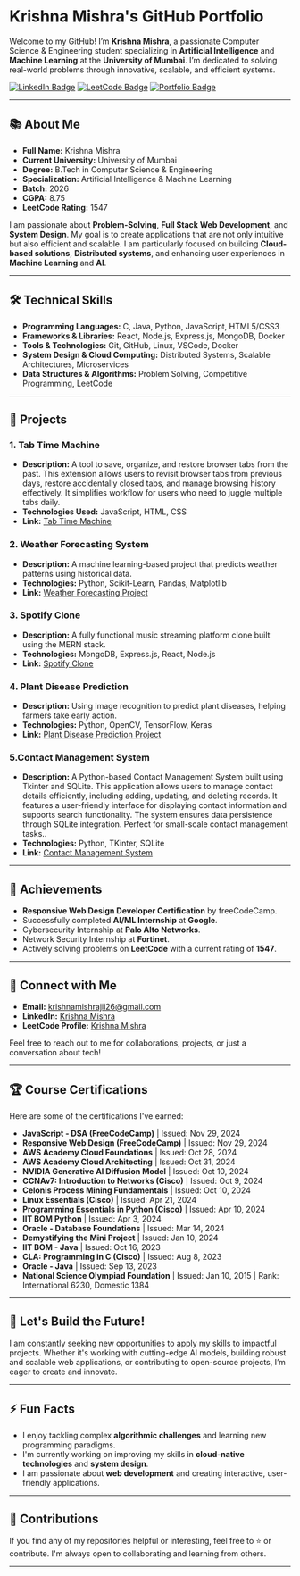 # Krishna Mishra's GitHub Portfolio

Welcome to my GitHub! I’m **Krishna Mishra**, a passionate Computer Science & Engineering student specializing in **Artificial Intelligence** and **Machine Learning** at the **University of Mumbai**. I’m dedicated to solving real-world problems through innovative, scalable, and efficient systems.

[![LinkedIn Badge](https://img.shields.io/badge/LinkedIn-Krishna--Mishra-blue?logo=linkedin)](https://www.linkedin.com/in/krishna--mishra/)
[![LeetCode Badge](https://img.shields.io/badge/LeetCode-Krishna--Mishra-orange?logo=leetcode)](https://leetcode.com/u/Krishna--Mishra/)
[![Portfolio Badge](https://img.shields.io/badge/Portfolio-Krishna--Mishra-blue?logo=link)](https://engineerkrishna.tech)



---



## 📚 About Me

- **Full Name:** Krishna Mishra
- **Current University:** University of Mumbai
- **Degree:** B.Tech in Computer Science & Engineering
- **Specialization:** Artificial Intelligence & Machine Learning
- **Batch:** 2026
- **CGPA:** 8.75
- **LeetCode Rating:** 1547

I am passionate about **Problem-Solving**, **Full Stack Web Development**, and **System Design**. My goal is to create applications that are not only intuitive but also efficient and scalable. I am particularly focused on building **Cloud-based solutions**, **Distributed systems**, and enhancing user experiences in **Machine Learning** and **AI**.

---


## 🛠️ Technical Skills

- **Programming Languages:** C, Java, Python, JavaScript, HTML5/CSS3
- **Frameworks & Libraries:** React, Node.js, Express.js, MongoDB, Docker
- **Tools & Technologies:** Git, GitHub, Linux, VSCode, Docker
- **System Design & Cloud Computing:** Distributed Systems, Scalable Architectures, Microservices
- **Data Structures & Algorithms:** Problem Solving, Competitive Programming, LeetCode

---

## 🔧 Projects

### 1. **Tab Time Machine**
- **Description:** A tool to save, organize, and restore browser tabs from the past. This extension allows users to revisit browser tabs from previous days, restore accidentally closed tabs, and manage browsing history effectively. It simplifies workflow for users who need to juggle multiple tabs daily.
- **Technologies Used:** JavaScript, HTML, CSS
- **Link:** [Tab Time Machine](https://github.com/Krishna-mishra-26/Tab-Time-Machine) 

### 2. **Weather Forecasting System**
- **Description:** A machine learning-based project that predicts weather patterns using historical data.
- **Technologies:** Python, Scikit-Learn, Pandas, Matplotlib
- **Link:** [Weather Forecasting Project](https://github.com/Krishna-mishra-26/Weather--Website)

### 3. **Spotify Clone**
- **Description:** A fully functional music streaming platform clone built using the MERN stack.
- **Technologies:** MongoDB, Express.js, React, Node.js
- **Link:** [Spotify Clone](#)

### 4. **Plant Disease Prediction**
- **Description:** Using image recognition to predict plant diseases, helping farmers take early action.
- **Technologies:** Python, OpenCV, TensorFlow, Keras
- **Link:** [Plant Disease Prediction Project](#)

### 5.**Contact Management System**
- **Description:** A Python-based Contact Management System built using Tkinter and SQLite. This application allows users to manage contact details efficiently, including adding, updating, and deleting records. It features a user-friendly interface for displaying contact information and supports search functionality. The system ensures data persistence through SQLite integration. Perfect for small-scale contact management tasks..
- **Technologies:** Python, TKinter, SQLite
- **Link:** [Contact Management System](https://github.com/Krishna-mishra-26/Contact-Management-System)

---

## 🚀 Achievements

- **Responsive Web Design Developer Certification** by freeCodeCamp.
- Successfully completed **AI/ML Internship** at **Google**.
- Cybersecurity Internship at **Palo Alto Networks**.
- Network Security Internship at **Fortinet**.
- Actively solving problems on **LeetCode** with a current rating of **1547**.

---

## 💬 Connect with Me

- **Email:** [krishnamishrajii26@gmail.com](mailto:krishnamishrajii26@gmail.com)
- **LinkedIn:** [Krishna Mishra](https://www.linkedin.com/in/krishna--mishra/)
- **LeetCode Profile:** [Krishna Mishra](https://leetcode.com/u/Krishna--Mishra/)

Feel free to reach out to me for collaborations, projects, or just a conversation about tech!

---

## 🏆 Course Certifications

Here are some of the certifications I've earned:

- **JavaScript - DSA (FreeCodeCamp)** | Issued: Nov 29, 2024
- **Responsive Web Design (FreeCodeCamp)** | Issued: Nov 29, 2024
- **AWS Academy Cloud Foundations** | Issued: Oct 28, 2024
- **AWS Academy Cloud Architecting** | Issued: Oct 31, 2024
- **NVIDIA Generative AI Diffusion Model** | Issued: Oct 10, 2024
- **CCNAv7: Introduction to Networks (Cisco)** | Issued: Oct 9, 2024
- **Celonis Process Mining Fundamentals** | Issued: Oct 10, 2024
- **Linux Essentials (Cisco)** | Issued: Apr 21, 2024
- **Programming Essentials in Python (Cisco)** | Issued: Apr 10, 2024
- **IIT BOM Python** | Issued: Apr 3, 2024
- **Oracle - Database Foundations** | Issued: Mar 14, 2024
- **Demystifying the Mini Project** | Issued: Jan 10, 2024
- **IIT BOM - Java** | Issued: Oct 16, 2023
- **CLA: Programming in C (Cisco)** | Issued: Aug 8, 2023
- **Oracle - Java** | Issued: Sep 13, 2023
- **National Science Olympiad Foundation** | Issued: Jan 10, 2015 | Rank: International 6230, Domestic 1384


---

## 🔗 Let's Build the Future!

I am constantly seeking new opportunities to apply my skills to impactful projects. Whether it's working with cutting-edge AI models, building robust and scalable web applications, or contributing to open-source projects, I’m eager to create and innovate.

---

## ⚡ Fun Facts

- I enjoy tackling complex **algorithmic challenges** and learning new programming paradigms.
- I'm currently working on improving my skills in **cloud-native technologies** and **system design**.
- I am passionate about **web development** and creating interactive, user-friendly applications.

---

## 📜 Contributions

If you find any of my repositories helpful or interesting, feel free to ⭐️ or contribute. I'm always open to collaborating and learning from others.

---
